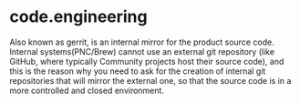 # code.engineering

Also known as gerrit, is an internal mirror for the product source code. Internal systems(PNC/Brew) cannot use an external git repository (like GitHub, where typically Community projects host their source code), and this is the reason why you need to ask for the creation of internal git repositories that will mirror the external one, so that the source code is in a more controlled and closed environment.
